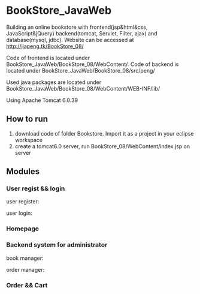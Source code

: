 # BookStore_JavaWeb
Building an online bookstore with frontend(jsp&html&css, JavaScript&jQuery) backend(tomcat, Servlet, Filter, ajax) and database(mysql, jdbc). Website can be accessed at http://jiapeng.tk/BookStore_08/  

Code of frontend is located under BookStore_JavaWeb/BookStore_08/WebContent/. Code of backend is located under BookStore_JavaWeb/BookStore_08/src/peng/  

Used java packages are located under BookStore_JavaWeb/BookStore_08/WebContent/WEB-INF/lib/  

Using Apache Tomcat 6.0.39  

## How to run
1. download code of folder Bookstore. Import it as a project in your eclipse workspace
2. create a tomcat6.0 server, run BookStore_08/WebContent/index.jsp on server

## Modules
### User regist && login
user register:  

user login:  

### Homepage

### Backend system for administrator
book manager:

order manager:

### Order && Cart
